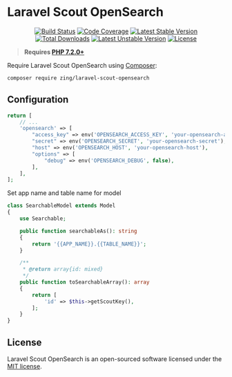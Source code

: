 # Laravel Scout OpenSearch
<p align="center">
<a href="https://github.com/zingimmick/laravel-scout-opensearch/actions"><img src="https://github.com/zingimmick/laravel-scout-opensearch/workflows/tests/badge.svg" alt="Build Status"></a>
<a href="https://codecov.io/gh/zingimmick/laravel-scout-opensearch"><img src="https://codecov.io/gh/zingimmick/laravel-scout-opensearch/branch/master/graph/badge.svg" alt="Code Coverage" /></a>
<a href="https://packagist.org/packages/zing/laravel-scout-opensearch"><img src="https://poser.pugx.org/zing/laravel-scout-opensearch/v/stable.svg" alt="Latest Stable Version"></a>
<a href="https://packagist.org/packages/zing/laravel-scout-opensearch"><img src="https://poser.pugx.org/zing/laravel-scout-opensearch/downloads" alt="Total Downloads"></a>
<a href="https://packagist.org/packages/zing/laravel-scout-opensearch"><img src="https://poser.pugx.org/zing/laravel-scout-opensearch/v/unstable.svg" alt="Latest Unstable Version"></a>
<a href="https://packagist.org/packages/zing/laravel-scout-opensearch"><img src="https://poser.pugx.org/zing/laravel-scout-opensearch/license" alt="License"></a>
</p>

> **Requires [PHP 7.2.0+](https://php.net/releases/)**

Require Laravel Scout OpenSearch using [Composer](https://getcomposer.org):

```bash
composer require zing/laravel-scout-opensearch
```

## Configuration

```php
return [
    // ...
    'opensearch' => [
        "access_key" => env('OPENSEARCH_ACCESS_KEY', 'your-opensearch-access-key'),
        "secret" => env('OPENSEARCH_SECRET', 'your-opensearch-secret'),
        "host" => env('OPENSEARCH_HOST', 'your-opensearch-host'),
        "options" => [
            "debug" => env('OPENSEARCH_DEBUG', false),
        ],
    ],
];
```

Set app name and table name for model

```php
class SearchableModel extends Model
{
    use Searchable;

    public function searchableAs(): string
    {
        return '{{APP_NAME}}.{{TABLE_NAME}}';
    }

    /**
     * @return array{id: mixed}
     */
    public function toSearchableArray(): array
    {
        return [
            'id' => $this->getScoutKey(),
        ];
    }
}
```

## License

Laravel Scout OpenSearch is an open-sourced software licensed under the [MIT license](LICENSE).
